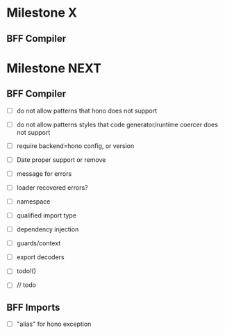 # Milestone X

## BFF Compiler

# Milestone NEXT

## BFF Compiler

- [ ] do not allow patterns that hono does not support
- [ ] do not allow patterns styles that code generator/runtime coercer does not support
- [ ] require backend=hono config, or version

- [ ] Date proper support or remove

- [ ] message for errors

- [ ] loader recovered errors?

- [ ] namespace
- [ ] qualified import type

- [ ] dependency injection
- [ ] guards/context
- [ ] export decoders

- [ ] todo!()
- [ ] // todo

## BFF Imports

- [ ] "alias" for hono exception

